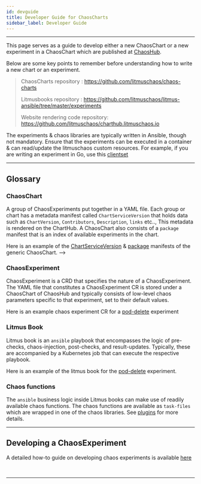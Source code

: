 ```yaml
---
id: devguide
title: Developer Guide for ChaosCharts
sidebar_label: Developer Guide
---
```


---

This page serves as a guide to develop either a new ChaosChart or a new experiment in a ChaosChart which are published at <a href="https://hub.litmuschaos.io" target="_blank">ChaosHub</a>.

Below are some key points to remember before understanding how to write a new chart or an experiment.

> ChaosCharts repository : https://github.com/litmuschaos/chaos-charts
>
> Litmusbooks repository : https://github.com/litmuschaos/litmus-ansible/tree/master/experiments
>
> Website rendering code repository: https://github.com/litmuschaos/charthub.litmuschaos.io

The experiments & chaos libraries are typically written in Ansible, though not mandatory. Ensure that
the experiments can be executed in a container & can read/update the litmuschaos custom resources. For example,
if you are writing an experiment in Go, use this [clientset](https://github.com/litmuschaos/chaos-operator/tree/master/pkg/client)

<hr/>

## Glossary

### ChaosChart

A group of ChaosExperiments put together in a YAML file. Each group or chart has a metadata manifest called `ChartServiceVersion`
that holds data such as `ChartVersion`, `Contributors`, `Description`, `links` etc.., This metadata is rendered on the ChartHub.
A ChaosChart also consists of a `package` manifest that is an index of available experiments in the chart.

Here is an example of the [ChartServiceVersion](https://github.com/litmuschaos/chaos-charts/blob/master/charts/generic/generic.chartserviceversion.yaml) & [package](https://github.com/litmuschaos/chaos-charts/blob/master/charts/generic/generic.package.yaml) manifests of the generic ChaosChart. -->

### ChaosExperiment

ChaosExperiment is a CRD that specifies the nature of a ChaosExperiment. The YAML file that constitutes a ChaosExperiment CR
is stored under a ChaosChart of ChaosHub and typically consists of low-level chaos parameters specific to that experiment, set
to their default values.

Here is an example chaos experiment CR for a [pod-delete](https://github.com/litmuschaos/chaos-charts/blob/master/charts/generic/pod-delete/experiment.yaml) experiment

### Litmus Book

Litmus book is an `ansible` playbook that encompasses the logic of pre-checks, chaos-injection, post-checks, and result-updates.
Typically, these are accompanied by a Kubernetes job that can execute the respective playbook.

Here is an example of the litmus book for the [pod-delete](https://github.com/litmuschaos/litmus-ansible/tree/master/experiments/generic/pod_delete) experiment.

### Chaos functions

The `ansible` business logic inside Litmus books can make use of readily available chaos functions. The chaos functions are available as `task-files` which are wrapped in one of the chaos libraries. See [plugins](plugins.md) for more details.

<hr/>

## Developing a ChaosExperiment

A detailed how-to guide on developing chaos experiments is available [here](https://github.com/litmuschaos/litmus-ansible/tree/master/contribute/developer_guide)

<br/>

<hr/>

<br/>

<br/>
